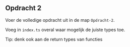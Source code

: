 ## Opdracht 2

Voer de volledige opdracht uit in de map `Opdracht-2`.

Voeg in `index.ts` overal waar mogelijk de juiste types toe.

Tip: denk ook aan de return types van functies
